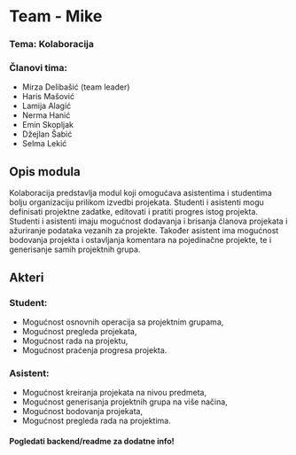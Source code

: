 # Team - Mike
### Tema: Kolaboracija

### Članovi tima:
- Mirza Delibašić (team leader)
- Haris Mašović 
- Lamija Alagić
- Nerma Hanić
- Emin Skopljak
- Džejlan Šabić
- Selma Lekić

## Opis modula

Kolaboracija predstavlja modul koji omogućava asistentima i studentima bolju organizaciju prilikom izvedbi projekata. Studenti i asistenti mogu definisati projektne zadatke, editovati i pratiti progres istog projekta. Studenti i asistenti imaju mogućnost dodavanja i brisanja članova projekata i ažuriranje podataka vezanih za projekte. Također asistent ima mogućnost bodovanja projekta i ostavljanja komentara na pojedinačne projekte, te i generisanje samih projektnih grupa.

## Akteri

### Student:
- Mogućnost osnovnih operacija sa projektnim grupama,
- Mogućnost pregleda projekata,
- Mogućnost rada na projektu,
- Mogućnost praćenja progresa projekta.

### Asistent:
- Mogućnost kreiranja projekata na nivou predmeta,
- Mogućnost generisanja projektnih grupa na više načina,
- Mogućnost bodovanja projekata,
- Mogućnost pregleda rada na projektima.


#### Pogledati backend/readme za dodatne info!